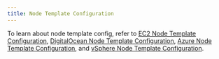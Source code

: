 ```yaml
---
title: Node Template Configuration
---
```


To learn about node template config, refer to [EC2 Node Template Configuration](../reference-guides/cluster-configuration/downstream-cluster-configuration/node-template-configuration/amazon-ec2.md), [DigitalOcean Node Template Configuration](../reference-guides/cluster-configuration/downstream-cluster-configuration/node-template-configuration/digitalocean.md), [Azure Node Template Configuration](../reference-guides/cluster-configuration/downstream-cluster-configuration/node-template-configuration/azure.md), and [vSphere Node Template Configuration](../reference-guides/cluster-configuration/downstream-cluster-configuration/node-template-configuration/vsphere.md).
